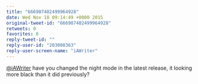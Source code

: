```yaml
---
title: "666907402499964928"
date: Wed Nov 18 09:14:49 +0000 2015
original-tweet-id: "666907402499964928"
retweets: 0
favorites: 0
reply-tweet-id: ""
reply-user-id: "203008363"
reply-user-screen-name: "iAWriter"
---
```

<a href="https://twitter.com/iAWriter">@iAWriter</a> have you changed the night mode in the latest release, it looking more black than it did previously?
